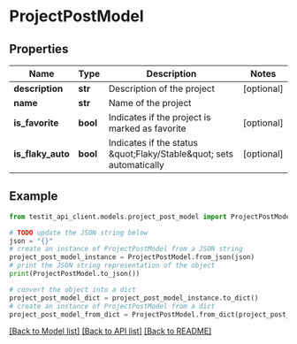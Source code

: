 # ProjectPostModel


## Properties

Name | Type | Description | Notes
------------ | ------------- | ------------- | -------------
**description** | **str** | Description of the project | [optional] 
**name** | **str** | Name of the project | 
**is_favorite** | **bool** | Indicates if the project is marked as favorite | [optional] 
**is_flaky_auto** | **bool** | Indicates if the status \&quot;Flaky/Stable\&quot; sets automatically | [optional] 

## Example

```python
from testit_api_client.models.project_post_model import ProjectPostModel

# TODO update the JSON string below
json = "{}"
# create an instance of ProjectPostModel from a JSON string
project_post_model_instance = ProjectPostModel.from_json(json)
# print the JSON string representation of the object
print(ProjectPostModel.to_json())

# convert the object into a dict
project_post_model_dict = project_post_model_instance.to_dict()
# create an instance of ProjectPostModel from a dict
project_post_model_from_dict = ProjectPostModel.from_dict(project_post_model_dict)
```
[[Back to Model list]](../README.md#documentation-for-models) [[Back to API list]](../README.md#documentation-for-api-endpoints) [[Back to README]](../README.md)


